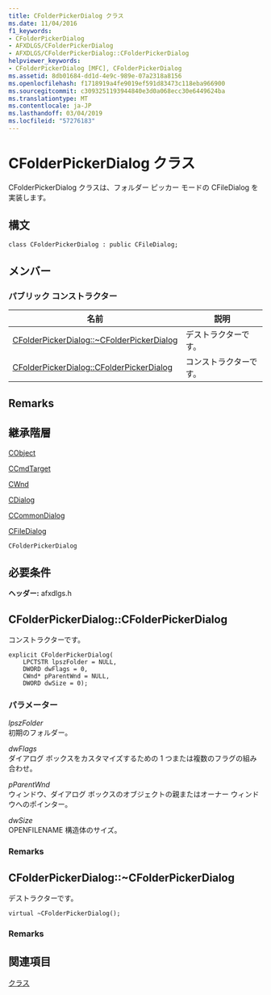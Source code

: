```yaml
---
title: CFolderPickerDialog クラス
ms.date: 11/04/2016
f1_keywords:
- CFolderPickerDialog
- AFXDLGS/CFolderPickerDialog
- AFXDLGS/CFolderPickerDialog::CFolderPickerDialog
helpviewer_keywords:
- CFolderPickerDialog [MFC], CFolderPickerDialog
ms.assetid: 8db01684-dd1d-4e9c-989e-07a2318a8156
ms.openlocfilehash: f1718919a4fe9019ef591d83473c118eba966900
ms.sourcegitcommit: c3093251193944840e3d0a068ecc30e6449624ba
ms.translationtype: MT
ms.contentlocale: ja-JP
ms.lasthandoff: 03/04/2019
ms.locfileid: "57276183"
---
```

# <a name="cfolderpickerdialog-class"></a>CFolderPickerDialog クラス

CFolderPickerDialog クラスは、フォルダー ピッカー モードの CFileDialog を実装します。

## <a name="syntax"></a>構文

```
class CFolderPickerDialog : public CFileDialog;
```

## <a name="members"></a>メンバー

### <a name="public-constructors"></a>パブリック コンストラクター

|名前|説明|
|----------|-----------------|
|[CFolderPickerDialog::~CFolderPickerDialog](#cfolderpickerdialog__~cfolderpickerdialog)|デストラクターです。|
|[CFolderPickerDialog::CFolderPickerDialog](#cfolderpickerdialog)|コンストラクターです。|

## <a name="remarks"></a>Remarks

## <a name="inheritance-hierarchy"></a>継承階層

[CObject](../../mfc/reference/cobject-class.md)

[CCmdTarget](../../mfc/reference/ccmdtarget-class.md)

[CWnd](../../mfc/reference/cwnd-class.md)

[CDialog](../../mfc/reference/cdialog-class.md)

[CCommonDialog](../../mfc/reference/ccommondialog-class.md)

[CFileDialog](../../mfc/reference/cfiledialog-class.md)

`CFolderPickerDialog`

## <a name="requirements"></a>必要条件

**ヘッダー:** afxdlgs.h

##  <a name="cfolderpickerdialog"></a>  CFolderPickerDialog::CFolderPickerDialog

コンストラクターです。

```
explicit CFolderPickerDialog(
    LPCTSTR lpszFolder = NULL,
    DWORD dwFlags = 0,
    CWnd* pParentWnd = NULL,
    DWORD dwSize = 0);
```

### <a name="parameters"></a>パラメーター

*lpszFolder*<br/>
初期のフォルダー。

*dwFlags*<br/>
ダイアログ ボックスをカスタマイズするための 1 つまたは複数のフラグの組み合わせ。

*pParentWnd*<br/>
ウィンドウ、ダイアログ ボックスのオブジェクトの親またはオーナー ウィンドウへのポインター。

*dwSize*<br/>
OPENFILENAME 構造体のサイズ。

### <a name="remarks"></a>Remarks

##  <a name="_dtorcfolderpickerdialog"></a>  CFolderPickerDialog::~CFolderPickerDialog

デストラクターです。

```
virtual ~CFolderPickerDialog();
```

### <a name="remarks"></a>Remarks

## <a name="see-also"></a>関連項目

[クラス](../../mfc/reference/mfc-classes.md)
